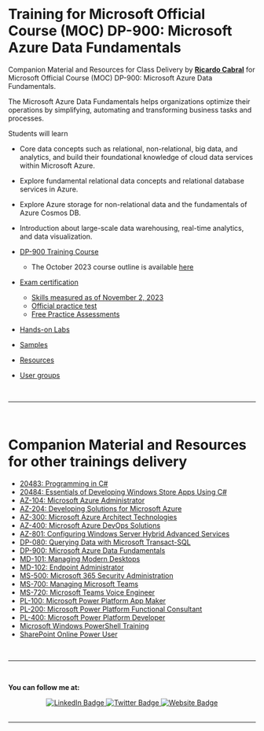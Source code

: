 <br/>

<a id="top" />

# Training for Microsoft Official Course (MOC) DP-900: Microsoft Azure Data Fundamentals

Companion Material and Resources for Class Delivery by [**Ricardo Cabral**](https://www.rramoscabral.com) for Microsoft Official Course (MOC) DP-900: Microsoft Azure Data Fundamentals.

The Microsoft Azure Data Fundamentals helps organizations optimize their operations by simplifying, automating and transforming business tasks and processes.

Students will learn 
  - Core data concepts such as relational, non-relational, big data, and analytics, and build their foundational knowledge of cloud data services within Microsoft Azure. 
  - Explore fundamental relational data concepts and relational database services in Azure. 
  - Explore Azure storage for non-relational data and the fundamentals of Azure Cosmos DB.
  - Introduction about large-scale data warehousing, real-time analytics, and data visualization.


- [DP-900 Training Course](./about-the-course.md)
    - The October 2023 course outline is available [here](./outline-2023-october.md)

- [Exam certification](./exam.md)
    - [Skills measured as of November 2, 2023](./exam-skills-measured-20231102.md)
    - [Official practice test](https://www.measureup.com/microsoft-practice-test-dp-900-microsoft-azure-data-fundamentals.html#u5)
    - [Free Practice Assessments](https://learn.microsoft.com/en-us/credentials/certifications/exams/dp-900/practice/assessment?assessment-type=practice&assessmentId=24)
 

- [Hands-on Labs](./hands-on-labs.md)

<!-- - [Software List for Hands-on Labs](./Lab-Setup.md) -->

<!-- [Tools](./tools.md) -->

- [Samples](./samples.md)

<!-- - [Licensing & Pricing](./licensing-pricing.md) --> 

- [Resources](./resources.md)

- [User groups](./usergroups.md)

<!-- - [Microsoft customer stories](./microsoft-customer-stories.md) -->


<br>

<!-- ---  -->

<!-- <br/> -->

<!-- <a id="otherpptraining" />  -->

<!-- <br>  -->

---

<br/>

<a id="othergeneraltraining" />

# Companion Material and Resources for other trainings delivery

- [20483: Programming in C#](https://github.com/rramoscabral/20483---Training---Programming-in-C-Sharp)
- [20484: Essentials of Developing Windows Store Apps Using C#](https://github.com/rramoscabral/20484---Training---Essentials-of-Developing-Windows-Store-Apps-Using-C-Sharp)
- [AZ-104: Microsoft Azure Administrator](https://az-104.rramoscabral.com/)
- [AZ-204: Developing Solutions for Microsoft Azure](https://az-204.rramoscabral.com/)
- [AZ-300: Microsoft Azure Architect Technologies](http://az-300.rramoscabral.com/)
- [AZ-400: Microsoft Azure DevOps Solutions](https://az-400.rramoscabral.com/)
- [AZ-801: Configuring Windows Server Hybrid Advanced Services](https://az-801.rramoscabral.com)
- [DP-080: Querying Data with Microsoft Transact-SQL](https://dp-080.rramoscabral.com/)
- [DP-900: Microsoft Azure Data Fundamentals](https://dp-900.rramoscabral.com)
- [MD-101: Managing Modern Desktops](https://md-101.rramoscabral.com/)
- [MD-102: Endpoint Administrator](https://md-102.rramoscabral.com/)
- [MS-500: Microsoft 365 Security Administration](https://github.com/rramoscabral/MS-500---Training---Microsoft-365-Security-Administration)
- [MS-700: Managing Microsoft Teams](https://ms-700.rramoscabral.com/)
- [MS-720: Microsoft Teams Voice Engineer](https://ms-720.rramoscabral.com/)
- [PL-100: Microsoft Power Platform App Maker](https://pl-100.rramoscabral.com)
- [PL-200: Microsoft Power Platform Functional Consultant](https://pl-200.rramoscabral.com)
- [PL-400: Microsoft Power Platform Developer](https://pl-400.rramoscabral.com)
- [Microsoft Windows PowerShell Training](https://github.com/rramoscabral/MSPowerShell---Training---Microsoft-Windows-PowerShell)
- [SharePoint Online Power User](http://msspopoweruser.rramoscabral.com/)

<br/>

---

<a id="followme" />

<br/>

**You can follow me at:**

<div id="badges" align="center">
  <a href="https://www.linkedin.com/in/rrcabral">
    <img src="https://img.shields.io/badge/LinkedIn-blue?style=for-the-badge&logo=linkedin&logoColor=white" alt="LinkedIn Badge"/>
  </a>
  <a href="https://twitter.com/rramoscabral">
    <img src="https://img.shields.io/badge/Twitter-blue?style=for-the-badge&logo=twitter&logoColor=white" alt="Twitter Badge"/>
  </a>
   <a href="https://www.rramoscabral.com">
    <img src="https://img.shields.io/badge/Website-blue?style=for-the-badge&logo=Website&logoColor=white" alt="Website Badge"/>
  </a>
</div>


<br/>

---

<br/>
